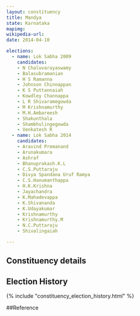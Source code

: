 ```yaml
---
layout: constituency
title: Mandya
state: Karnataka
mapimg: 
wikipedia-url: 
date: 2014-04-10

elections: 
  - name: Lok Sabha 2009
    candidates: 
    - N Chaluvarayaswamy 
    - Balasubramanian 
    - H S Ramanna 
    - Johnson Chinnappan 
    - K S Puttannaiah 
    - Kowdley Channappa 
    - L R Shivaramegowda 
    - M Krishnamurthy 
    - M.H.Ambareesh 
    - Shakunthala 
    - Shambhulingegowda 
    - Venkatesh R  
  - name: Lok Sabha 2014
    candidates: 
    - Aravind Premanand 
    - Arunakumara 
    - Ashraf 
    - Bhanuprakash.K.L 
    - C.S.Puttaraju 
    - Divya Spandana Uruf Ramya 
    - C.S.Hanumanthappa 
    - H.K.Krishna 
    - Jayachandra 
    - K.Mahadevappa 
    - K.Shivananda 
    - K.Udayakumar 
    - Krishnamurthy 
    - Krishnamurthy.M 
    - N.C.Puttaraju 
    - Shivalingaiah  

---
```


## Constituency details


## Election History
{% include "constituency_election_history.html" %}

##Reference
